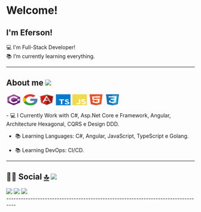 # Welcome!

 

## I'm Eferson!

:computer: I'm Full-Stack Developer!
<br>
:books: I’m currently learning everything.

----------------------------------------------------------------------------------
## About me <img src="https://github.com/TheDudeThatCode/TheDudeThatCode/blob/master/Assets/Point_Down.gif?raw=true" width="12px">
<div style="display: inline_block">
  <img align="center" alt="Eferson-Csharp" height="30" width="40" src="https://raw.githubusercontent.com/devicons/devicon/master/icons/csharp/csharp-original.svg">               <img align="center" alt="Eferson-Google" height="30" width="40" src="https://raw.githubusercontent.com/devicons/devicon/master/icons/google/google-original.svg">
  <img align="center" alt="Eferson-AngularJs" height="30" width="40" src="https://raw.githubusercontent.com/devicons/devicon/master/icons/angularjs/angularjs-original.svg">
  <img align="center" alt="Eferson-Ts" height="30" width="40" src="https://raw.githubusercontent.com/devicons/devicon/master/icons/typescript/typescript-plain.svg">
  <img align="center" alt="Eferson-Js" height="30" width="40" src="https://raw.githubusercontent.com/devicons/devicon/master/icons/javascript/javascript-plain.svg">
  <img align="center" alt="Eferson-HTML" height="30" width="40" src="https://raw.githubusercontent.com/devicons/devicon/master/icons/html5/html5-original.svg">
  <img align="center" alt="Eferson-CSS" height="30" width="40" src="https://raw.githubusercontent.com/devicons/devicon/master/icons/css3/css3-original.svg">
</div><br>
- 💻 I Currently Work with C#, Asp.Net Core e Framework, Angular, Architecture Hexagonal, CQRS e Design DDD. 

- 📚 Learning Languages: C#, Angular, JavaScript, TypeScript e Golang.

-  📚 Learning DevOps: CI/CD.

----------------------------------------------------------------------------------
## 👨👩 Social [🔝](#welcome-badges-4-readmemd-profile) <img src="https://github.com/TheDudeThatCode/TheDudeThatCode/blob/master/Assets/Point_Down.gif?raw=true" width="12px">
<div style="display: inline_block">

<div>
  <a href = "mailto:efersonds@gmail.com"><img src="https://img.shields.io/badge/-Gmail-%23333?style=for-the-badge&logo=gmail&logoColor=white" target="_blank"></a>
  <a href="https://www.linkedin.com/in/eferson-silva/" target="_blank"><img src="https://img.shields.io/badge/-LinkedIn-%230077B5?style=for-the-badge&logo=linkedin&logoColor=white" target="_blank"></a> 
<a href="https://www.instagram.com/eferson_silva/?hl=pt" target="_blank"><img src="https://img.shields.io/badge/-Instagram-%23E4405F?style=for-the-badge&logo=instagram&logoColor=white" target="_blank"></a>
 
 
</div>
----------------------------------------------------------------------------------
